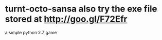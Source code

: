 turnt-octo-sansa
also try the exe file stored at http://goo.gl/F72Efr
================

a simple python 2.7 game
